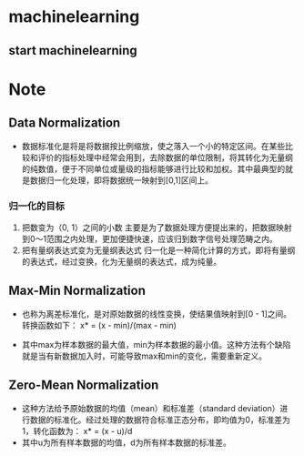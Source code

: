 # machinelearning

## start machinelearning

# Note

## Data Normalization

- 数据标准化是将是将数据按比例缩放，使之落入一个小的特定区间。在某些比较和评价的指标处理中经常会用到，去除数据的单位限制，将其转化为无量纲的纯数值，便于不同单位或量级的指标能够进行比较和加权。其中最典型的就是数据归一化处理，即将数据统一映射到[0,1]区间上。

### 归一化的目标

1. 把数变为（0, 1）之间的小数
    主要是为了数据处理方便提出来的，把数据映射到0～1范围之内处理，更加便捷快速，应该归到数字信号处理范畴之内。
2. 把有量纲表达式变为无量纲表达式
    归一化是一种简化计算的方式，即将有量纲的表达式，经过变换，化为无量纲的表达式，成为纯量。
## Max-Min Normalization

- 也称为离差标准化，是对原始数据的线性变换，使结果值映射到[0 - 1]之间。转换函数如下：
    x* = (x - min)/(max - min)

- 其中max为样本数据的最大值，min为样本数据的最小值。这种方法有个缺陷就是当有新数据加入时，可能导致max和min的变化，需要重新定义。

## Zero-Mean Normalization

- 这种方法给予原始数据的均值（mean）和标准差（standard deviation）进行数据的标准化。经过处理的数据符合标准正态分布，即均值为0，标准差为1，转化函数为：
    x* = (x - u)/d
- 其中u为所有样本数据的均值，d为所有样本数据的标准差。

